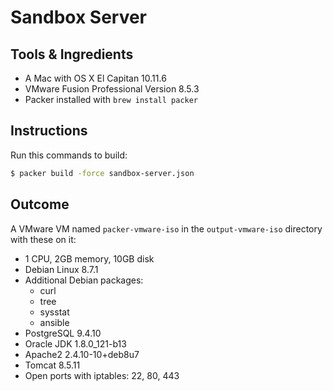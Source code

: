 # Sandbox Server

## Tools & Ingredients
* A Mac with OS X El Capitan 10.11.6
* VMware Fusion Professional Version 8.5.3
* Packer installed with `brew install packer`

## Instructions
Run this commands to build:
```sh
$ packer build -force sandbox-server.json
```

## Outcome
A VMware VM named `packer-vmware-iso` in the `output-vmware-iso` directory with these on it:
* 1 CPU, 2GB memory, 10GB disk
* Debian Linux 8.7.1
* Additional Debian packages:
  + curl
  + tree
  + sysstat
  + ansible
* PostgreSQL 9.4.10
* Oracle JDK 1.8.0_121-b13
* Apache2 2.4.10-10+deb8u7
* Tomcat 8.5.11
* Open ports with iptables: 22, 80, 443
